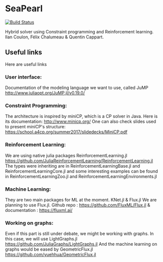 # SeaPearl

[![Build Status](https://travis-ci.com/ilancoulon/SeaPearl.jl.svg?token=txSsK23gqDP8efBDxJzv&branch=master)](https://travis-ci.com/ilancoulon/SeaPearl.jl)

Hybrid solver using Constraint programming and Reinforcement learning. 
Ilan Coulon, Félix Chalumeau & Quentin Cappart. 

## Useful links 

Here are useful links 

### User interface:
Documentation of the modeling language we want to use, called JuMP http://www.juliaopt.org/JuMP.jl/v0.19.0/

### Constraint Programming:
The architecture is inspired by miniCP, which is a CP solver in Java. Here is its documentation: http://www.minicp.org/
One can also check slides used to present miniCP's structure: https://school.a4cp.org/summer2017/slidedecks/MiniCP.pdf

### Reinforcement Learning:
We are using native julia packages ReinforcementLearning.jl https://github.com/JuliaReinforcementLearning/ReinforcementLearning.jl
The types were inheriting are in ReinforcementLearningBase.jl and ReinforcementLearningCore.jl and some interesting examples can be found in ReinforcementLearningZoo.jl and ReinforcementLearningEnvironments.jl

### Machine Learning:
They are two main packages for ML at the moment. KNet.jl & Flux.jl
We are planning to use Flux.jl. Github repo : https://github.com/FluxML/Flux.jl & documentation : https://fluxml.ai/

### Working on graphs:
Even if this part is still under debate, we might be working with graphs. In this case, we will use LightGraphs.jl https://github.com/JuliaGraphs/LightGraphs.jl
And the machine learning on graphs would be eased by GeometricFlux.jl https://github.com/yuehhua/GeometricFlux.jl
